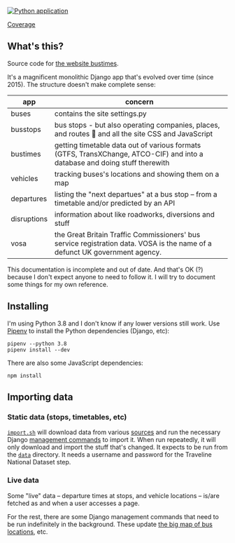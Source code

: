 [![Python application](https://github.com/jclgoodwin/bustimes.org/workflows/Python%20application/badge.svg)](https://github.com/jclgoodwin/bustimes.org/actions)

[Coverage](https://bustimes-coverage.ams3.digitaloceanspaces.com/index.html)

## What's this?

Source code for [the website bustimes](https://bustimes.org/).

It's a magnificent monolithic Django app that's evolved over time (since 2015). The structure doesn't make complete sense:

app      | concern
---------|------------
buses    | contains the site settings.py
busstops | bus stops - but also operating companies, places, and routes 🤯 and all the site CSS and JavaScript
bustimes | getting timetable data out of various formats (GTFS, TransXChange, ATCO-CIF) and into a database and doing stuff therewith 
vehicles | tracking buses's locations and showing them on a map
departures | listing the "next departues" at a bus stop – from a timetable and/or predicted by an API
disruptions | information about like roadworks, diversions and stuff
vosa     | the Great Britain Traffic Commissioners' bus service registration data. VOSA is the name of a defunct UK government agency. 

This documentation is incomplete and out of date. And that's OK (?) because I don't expect anyone to need to follow it. I will try to document some things for my own reference.

## Installing

I'm using Python 3.8 and I don't know if any lower versions still work.
Use [Pipenv](https://docs.pipenv.org/en/latest/) to install the Python dependencies (Django, etc):

    pipenv --python 3.8
    pipenv install --dev

There are also some JavaScript dependencies:

    npm install

## Importing data

### Static data (stops, timetables, etc)

[`import.sh`](data/import.sh) will download data from various [sources](https://bustimes.org.uk/data) and run the necessary Django [management commands](busstops/management/commands) to import it.
When run repeatedly, it will only download and import the stuff that's changed.
It expects to be run from the [`data`](data) directory.
It needs a username and password for the Traveline National Dataset step.

### Live data

Some "live" data – departure times at stops, and vehicle locations – is/are fetched as and when a user accesses a page.

For the rest, there are some Django management commands that need to be run indefinitely in the background.
These update [the big map of bus locations](https://bustimes.org/map), etc.
